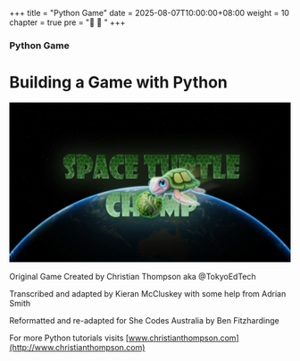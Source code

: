 +++
title = "Python Game"
date = 2025-08-07T10:00:00+08:00
weight = 10
chapter = true
pre = "🥬 🐢 "
+++

### Python Game

# Building a Game with Python

![space turtle chomp](images/Space%20Turtle%20Chomp.png)

Original Game Created by Christian Thompson aka @TokyoEdTech

Transcribed and adapted by Kieran McCluskey
with some help from Adrian Smith

Reformatted and re-adapted for She Codes Australia by Ben Fitzhardinge

For more Python tutorials visits [www.christianthompson.com](http://www.christianthompson.com)
